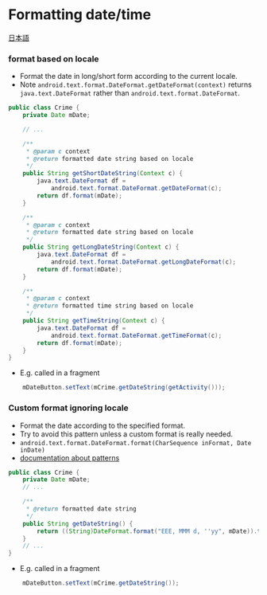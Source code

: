 # Formatting date/time

[日本語](http://qiita.com/mnishiguchi/items/9313d8ebe3b9d7bcd513)

### format based on locale
- Format the date in long/short form according to the current locale.
- Note `android.text.format.DateFormat.getDateFormat(context)` returns `java.text.DateFormat` rather than `android.text.format.DateFormat`.

```java
public class Crime {
    private Date mDate;

    // ...

    /**
     * @param c context
     * @return formatted date string based on locale
     */
    public String getShortDateString(Context c) {
        java.text.DateFormat df =
            android.text.format.DateFormat.getDateFormat(c);
        return df.format(mDate);
    }

    /**
     * @param c context
     * @return formatted date string based on locale
     */
    public String getLongDateString(Context c) {
        java.text.DateFormat df =
            android.text.format.DateFormat.getLongDateFormat(c);
        return df.format(mDate);
    }

    /**
     * @param c context
     * @return formatted time string based on locale
     */
    public String getTimeString(Context c) {
        java.text.DateFormat df = 
            android.text.format.DateFormat.getTimeFormat(c);
        return df.format(mDate);
    }
}
```

- E.g. called in a fragment
```java
    mDateButton.setText(mCrime.getDateString(getActivity()));
```


### Custom format ignoring locale

- Format the date according to the specified format.
- Try to avoid this pattern unless a custom format is really needed.
- `android.text.format.DateFormat.format(CharSequence inFormat, Date inDate)`
- [documentation about patterns](http://developer.android.com/reference/java/text/SimpleDateFormat.html)

```java
public class Crime {
    private Date mDate;
    // ...

    /**
     * @return formatted date string
     */
    public String getDateString() {
        return ((String)DateFormat.format("EEE, MMM d, ''yy", mDate)).toString();
    }
    // ...
}
```

- E.g. called in a fragment
```java
    mDateButton.setText(mCrime.getDateString());
```
